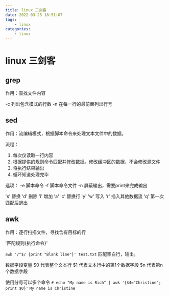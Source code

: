 ```yaml
---
title: linux 三剑客
date: 2022-03-25 18:51:07
tags: 
    - linux
categories:
    - linux
---
```


# linux 三剑客

## grep
作用：查找文件内容

-c 列出包含模式的行数
-n 在每一行的最前面列出行号


## sed
作用：流编辑模式，根据脚本命令来处理文本文件中的数据。

流程：
1. 每次仅读取一行内容
2. 根据提供的规则命令匹配并修改数据。修改缓冲区的数据，不会修改源文件
3. 将执行结果输出
4. 循环知道处理完毕
   
选项：
-e 脚本命令
-f 脚本命令文件
-n 屏蔽输出，需要print来完成输出

's' 替换
'd' 删除
'i' 增加
'a'
'c' 替换行
'y' 
'w' 写入
'r' 插入其他数据流
'q' 第一次匹配后退出

## awk
作用：逐行扫描文件，寻找含有目标的行

'匹配规则{执行命令}'

`awk '/^$/ {print "Blank line"}' test.txt`
匹配空白行，输出。

数据字段变量
$0 代表整个文本行
$1 代表文本行中的第1个数据字段
$n 代表第n个数据字段

使用分号可以多个命令
`# echo "My name is Rich" | awk '{$4="Christine"; print $0}'`
`My name is Christine`